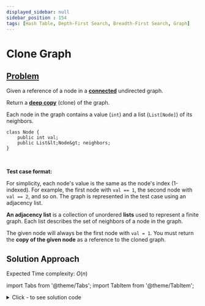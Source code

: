```yaml
---
displayed_sidebar: null
sidebar_position : 154
tags: [Hash Table, Depth-First Search, Breadth-First Search, Graph]
---
```


# Clone Graph

## [Problem](https://leetcode.com/problems/clone-graph/)

<p>Given a reference of a node in a <strong><a href="https://en.wikipedia.org/wiki/Connectivity_(graph_theory)#Connected_graph" target="_blank">connected</a></strong> undirected graph.</p>

<p>Return a <a href="https://en.wikipedia.org/wiki/Object_copying#Deep_copy" target="_blank"><strong>deep copy</strong></a> (clone) of the graph.</p>

<p>Each node in the graph contains a value (<code>int</code>) and a list (<code>List[Node]</code>) of its neighbors.</p>

```
class Node {
    public int val;
    public List&lt;Node&gt; neighbors;
}
```

<p>&nbsp;</p>

<p><strong>Test case format:</strong></p>

<p>For simplicity, each node&#39;s value is the same as the node&#39;s index (1-indexed). For example, the first node with <code>val == 1</code>, the second node with <code>val == 2</code>, and so on. The graph is represented in the test case using an adjacency list.</p>

<p><b>An adjacency list</b> is a collection of unordered <b>lists</b> used to represent a finite graph. Each list describes the set of neighbors of a node in the graph.</p>

<p>The given node will always be the first node with <code>val = 1</code>. You must return the <strong>copy of the given node</strong> as a reference to the cloned graph.</p>

## Solution Approach

Expected Time complexity: $O(n)$

import Tabs from '@theme/Tabs';
import TabItem from '@theme/TabItem';

<details><summary>Click - to see solution code</summary>

<Tabs>
<TabItem value="cpp" label="C++">

```cpp
class Solution {
   public:
    map<Node*, Node*> nodes;
    map<Node*, int> vis;

    void traverse(Node* root) {
        if (vis.find(root) != vis.end()) return;
        vis[root] = 1;
        Node* newNode = new Node(root->val);
        nodes[root] = newNode;
        for (auto nbr : root->neighbors) {
            traverse(nbr);
        }
    }

    Node* cloneGraph(Node* node) {
        if (!node) return NULL;
        traverse(node);
        for (auto nde : nodes) {
            for (auto nbr : nde.first->neighbors) {
                nde.second->neighbors.push_back(nodes[nbr]);
            }
        }
        return nodes[node];
    }
};

```
</TabItem>
</Tabs>

</details>
